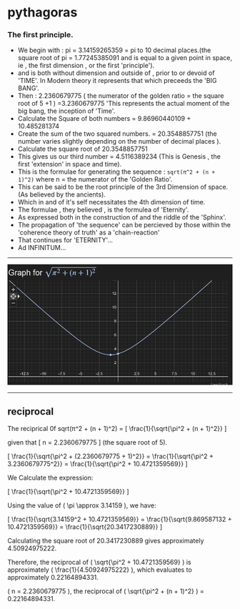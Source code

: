 # pythagoras

### The first principle.

* We begin with :  pi = 3.14159265359 = pi to 10 decimal places.(the square root of pi = 1.77245385091 and is equal to a given point in space, ie , the first dimension , or the first 'principle').
* and is both without dimension and outside of , prior to or devoid of 'TIME'. In Modern theory it represents that which preceeds the 'BIG BANG'.
* Then : 2.2360679775 ( the numerator of the golden ratio = the square root of 5 +1 ) =3.2360679775 'This represents the actual moment of the big bang, the inception of 'Time'.
* Calculate the Square of both numbers = 9.86960440109  +  10.485281374 
* Create the sum of the two squared numbers. = 20.3548857751 (the number varies slightly depending on the number of decimal places ).
* Calculate the square root of 20.3548857751 
* This gives us our third number =  4.5116389234 (This is Genesis , the first 'extension' in space and time).
* This is the formulae for generating the sequence : ```sqrt(π^2 + (n + 1)^2)``` where n = the numerator of the 'Golden Ratio'.
* This can be said to be the root principle of the 3rd Dimension of space.(As believed by the ancients).
* Which in and of it's self necessitates the 4th dimension of time.
* The formulae , they believed , is the formulea of 'Eternity'.
* As expressed both in the construction of and the riddle of the 'Sphinx'.
* The propagation of 'the sequence' can be percieved by those within the 'coherence theory of truth' as a 'chain-reaction'
* That continues for 'ETERNITY'...
* Ad INFINITUM...
  
 *************************************************************************************************************************************************************************
 ![eternity](eternity2.png) 


 ***********************************************************************************************************************************************************************
## reciprocal

 The reciprical 0f sqrt(π^2 + (n + 1)^2) = [ \frac{1}{\sqrt{\pi^2 + (n + 1)^2}} ] 

given that [ n = 2.2360679775 ] (the square root of 5).

 [ \frac{1}{\sqrt{\pi^2 + (2.2360679775 + 1)^2}} = \frac{1}{\sqrt{\pi^2 + 3.2360679775^2}} = \frac{1}{\sqrt{\pi^2 + 10.4721359569}} ]

We Calculate the expression:

\[ \frac{1}{\sqrt{\pi^2 + 10.4721359569}} \]

Using the value of \( \pi \approx 3.14159 \), we have:

\[ \frac{1}{\sqrt{3.14159^2 + 10.4721359569}} = \frac{1}{\sqrt{9.869587132 + 10.4721359569}} = \frac{1}{\sqrt{20.3417230889}} \]

Calculating the square root of 20.3417230889 gives approximately 4.50924975222.

Therefore, the reciprocal of \( \sqrt{\pi^2 + 10.4721359569} \) is approximately \( \frac{1}{4.50924975222} \), which evaluates to approximately 0.22164894331.

 \( n = 2.2360679775 \), the reciprocal of \( \sqrt{\pi^2 + (n + 1)^2} \)  = 0.22164894331.
 
 
 
 
 
 
